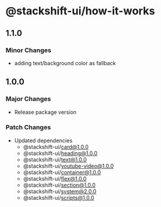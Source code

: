 # @stackshift-ui/how-it-works

## 1.1.0

### Minor Changes

- adding text/background color as fallback

## 1.0.0

### Major Changes

- Release package version

### Patch Changes

- Updated dependencies
  - @stackshift-ui/card@1.0.0
  - @stackshift-ui/heading@1.0.0
  - @stackshift-ui/text@1.0.0
  - @stackshift-ui/youtube-video@1.0.0
  - @stackshift-ui/container@1.0.0
  - @stackshift-ui/flex@1.0.0
  - @stackshift-ui/section@1.0.0
  - @stackshift-ui/system@2.0.0
  - @stackshift-ui/scripts@1.0.0
